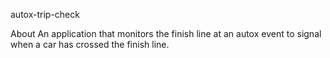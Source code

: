 autox-trip-check

About
An application that monitors the finish line at an autox event to signal when a car has crossed the finish line.